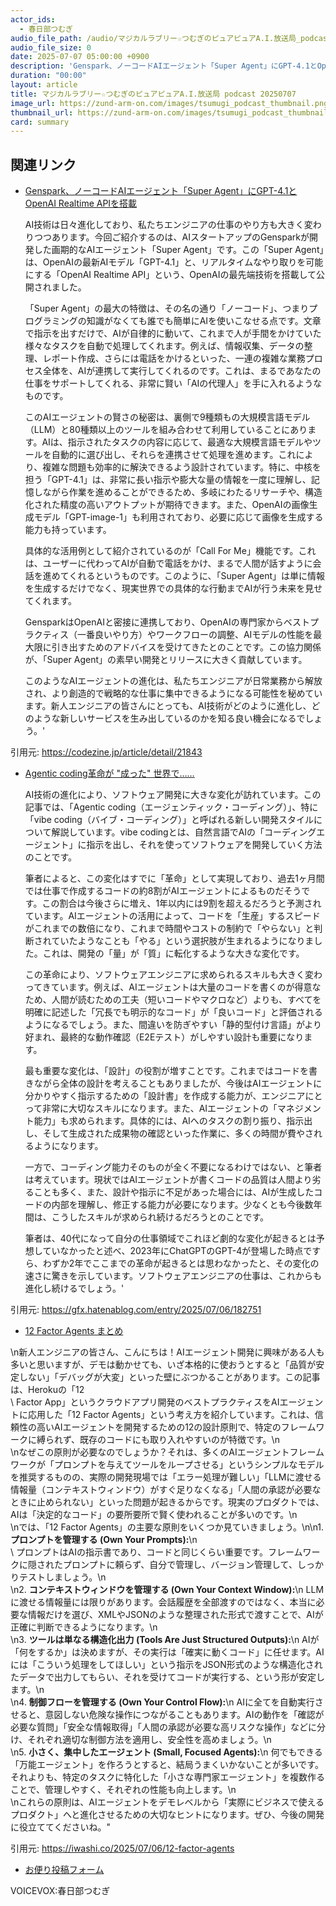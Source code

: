 ```yaml
---
actor_ids:
  - 春日部つむぎ
audio_file_path: /audio/マジカルラブリー☆つむぎのピュアピュアA.I.放送局_podcast_20250707.mp3
audio_file_size: 0
date: 2025-07-07 05:00:00 +0900
description: 'Genspark、ノーコードAIエージェント「Super Agent」にGPT-4.1とOpenAI Realtime APIを搭載、Agentic coding革命が &quot;成った&quot; 世界で……、12 Factor Agents まとめ'
duration: "00:00"
layout: article
title: マジカルラブリー☆つむぎのピュアピュアA.I.放送局 podcast 20250707
image_url: https://zund-arm-on.com/images/tsumugi_podcast_thumbnail.png
thumbnail_url: https://zund-arm-on.com/images/tsumugi_podcast_thumbnail.png
card: summary
---
```


## 関連リンク


- [Genspark、ノーコードAIエージェント「Super Agent」にGPT-4.1とOpenAI Realtime APIを搭載](https://codezine.jp/article/detail/21843)  



  AI技術は日々進化しており、私たちエンジニアの仕事のやり方も大きく変わりつつあります。今回ご紹介するのは、AIスタートアップのGensparkが開発した画期的なAIエージェント「Super
  Agent」です。この「Super Agent」は、OpenAIの最新AIモデル「GPT-4.1」と、リアルタイムなやり取りを可能にする「OpenAI Realtime
  API」という、OpenAIの最先端技術を搭載して公開されました。


  「Super Agent」の最大の特徴は、その名の通り「ノーコード」、つまりプログラミングの知識がなくても誰でも簡単にAIを使いこなせる点です。文章で指示を出すだけで、AIが自律的に動いて、これまで人が手間をかけていた様々なタスクを自動で処理してくれます。例えば、情報収集、データの整理、レポート作成、さらには電話をかけるといった、一連の複雑な業務プロセス全体を、AIが連携して実行してくれるのです。これは、まるであなたの仕事をサポートしてくれる、非常に賢い「AIの代理人」を手に入れるようなものです。


  このAIエージェントの賢さの秘密は、裏側で9種類もの大規模言語モデル（LLM）と80種類以上のツールを組み合わせて利用していることにあります。AIは、指示されたタスクの内容に応じて、最適な大規模言語モデルやツールを自動的に選び出し、それらを連携させて処理を進めます。これにより、複雑な問題も効率的に解決できるよう設計されています。特に、中核を担う「GPT-4.1」は、非常に長い指示や膨大な量の情報を一度に理解し、記憶しながら作業を進めることができるため、多岐にわたるリサーチや、構造化された精度の高いアウトプットが期待できます。また、OpenAIの画像生成モデル「GPT-image-1」も利用されており、必要に応じて画像を生成する能力も持っています。


  具体的な活用例として紹介されているのが「Call For Me」機能です。これは、ユーザーに代わってAIが自動で電話をかけ、まるで人間が話すように会話を進めてくれるというものです。このように、「Super
  Agent」は単に情報を生成するだけでなく、現実世界での具体的な行動までAIが行う未来を見せてくれます。


  GensparkはOpenAIと密接に連携しており、OpenAIの専門家からベストプラクティス（一番良いやり方）やワークフローの調整、AIモデルの性能を最大限に引き出すためのアドバイスを受けてきたとのことです。この協力関係が、「Super
  Agent」の素早い開発とリリースに大きく貢献しています。


  このようなAIエージェントの進化は、私たちエンジニアが日常業務から解放され、より創造的で戦略的な仕事に集中できるようになる可能性を秘めています。新人エンジニアの皆さんにとっても、AI技術がどのように進化し、どのような新しいサービスを生み出しているのかを知る良い機会になるでしょう。'


引用元: https://codezine.jp/article/detail/21843


- [Agentic coding革命が "成った" 世界で……](https://gfx.hatenablog.com/entry/2025/07/06/182751)  



  AI技術の進化により、ソフトウェア開発に大きな変化が訪れています。この記事では、「Agentic coding（エージェンティック・コーディング）」、特に「vibe
  coding（バイブ・コーディング）」と呼ばれる新しい開発スタイルについて解説しています。vibe codingとは、自然言語でAIの「コーディングエージェント」に指示を出し、それを使ってソフトウェアを開発していく方法のことです。


  筆者によると、この変化はすでに「革命」として実現しており、過去1ヶ月間では仕事で作成するコードの約8割がAIエージェントによるものだそうです。この割合は今後さらに増え、1年以内には9割を超えるだろうと予測されています。AIエージェントの活用によって、コードを「生産」するスピードがこれまでの数倍になり、これまで時間やコストの制約で「やらない」と判断されていたようなことも「やる」という選択肢が生まれるようになりました。これは、開発の「量」が「質」に転化するような大きな変化です。


  この革命により、ソフトウェアエンジニアに求められるスキルも大きく変わってきています。例えば、AIエージェントは大量のコードを書くのが得意なため、人間が読むための工夫（短いコードやマクロなど）よりも、すべてを明確に記述した「冗長でも明示的なコード」が「良いコード」と評価されるようになるでしょう。また、間違いを防ぎやすい「静的型付け言語」がより好まれ、最終的な動作確認（E2Eテスト）がしやすい設計も重要になります。


  最も重要な変化は、「設計」の役割が増すことです。これまではコードを書きながら全体の設計を考えることもありましたが、今後はAIエージェントに分かりやすく指示するための「設計書」を作成する能力が、エンジニアにとって非常に大切なスキルになります。また、AIエージェントの「マネジメント能力」も求められます。具体的には、AIへのタスクの割り振り、指示出し、そして生成された成果物の確認といった作業に、多くの時間が費やされるようになります。


  一方で、コーディング能力そのものが全く不要になるわけではない、と筆者は考えています。現状ではAIエージェントが書くコードの品質は人間より劣ることも多く、また、設計や指示に不足があった場合には、AIが生成したコードの内部を理解し、修正する能力が必要になります。少なくとも今後数年間は、こうしたスキルが求められ続けるだろうとのことです。


  筆者は、40代になって自分の仕事領域でこれほど劇的な変化が起きるとは予想していなかったと述べ、2023年にChatGPTのGPT-4が登場した時点ですら、わずか2年でここまでの革命が起きるとは思わなかったと、その変化の速さに驚きを示しています。ソフトウェアエンジニアの仕事は、これからも進化し続けるでしょう。'


引用元: https://gfx.hatenablog.com/entry/2025/07/06/182751


- [12 Factor Agents まとめ](https://iwashi.co/2025/07/06/12-factor-agents)  

\n新人エンジニアの皆さん、こんにちは！AIエージェント開発に興味がある人も多いと思いますが、デモは動かせても、いざ本格的に使おうとすると「品質が安定しない」「デバッグが大変」といった壁にぶつかることがあります。この記事は、Herokuの「12\
  \ Factor App」というクラウドアプリ開発のベストプラクティスをAIエージェントに応用した「12 Factor Agents」という考え方を紹介しています。これは、信頼性の高いAIエージェントを開発するための12の設計原則で、特定のフレームワークに縛られず、既存のコードにも取り入れやすいのが特徴です。\n\
  \nなぜこの原則が必要なのでしょうか？それは、多くのAIエージェントフレームワークが「プロンプトを与えてツールをループさせる」というシンプルなモデルを推奨するものの、実際の開発現場では「エラー処理が難しい」「LLMに渡せる情報量（コンテキストウィンドウ）がすぐ足りなくなる」「人間の承認が必要なときに止められない」といった問題が起きるからです。現実のプロダクトでは、AIは「決定的なコード」の要所要所で賢く使われることが多いのです。\n\
  \nでは、「12 Factor Agents」の主要な原則をいくつか見ていきましょう。\n\n1.  **プロンプトを管理する (Own Your Prompts):**\n\
  \    プロンプトはAIの指示書であり、コードと同じくらい重要です。フレームワークに隠されたプロンプトに頼らず、自分で管理し、バージョン管理して、しっかりテストしましょう。\n\
  \n2.  **コンテキストウィンドウを管理する (Own Your Context Window):**\n    LLMに渡せる情報量には限りがあります。会話履歴を全部渡すのではなく、本当に必要な情報だけを選び、XMLやJSONのような整理された形式で渡すことで、AIが正確に判断できるようになります。\n\
  \n3.  **ツールは単なる構造化出力 (Tools Are Just Structured Outputs):**\n    AIが「何をするか」は決めますが、その実行は「確実に動くコード」に任せます。AIには「こういう処理をしてほしい」という指示をJSON形式のような構造化されたデータで出力してもらい、それを受けてコードが実行する、という形が安定します。\n\
  \n4.  **制御フローを管理する (Own Your Control Flow):**\n    AIに全てを自動実行させると、意図しない危険な操作につながることもあります。AIの動作を「確認が必要な質問」「安全な情報取得」「人間の承認が必要な高リスクな操作」などに分け、それぞれ適切な制御方法を適用し、安全性を高めましょう。\n\
  \n5.  **小さく、集中したエージェント (Small, Focused Agents):**\n    何でもできる「万能エージェント」を作ろうとすると、結局うまくいかないことが多いです。それよりも、特定のタスクに特化した「小さな専門家エージェント」を複数作ることで、管理しやすく、それぞれの性能も向上します。\n\
  \nこれらの原則は、AIエージェントをデモレベルから「実際にビジネスで使えるプロダクト」へと進化させるための大切なヒントになります。ぜひ、今後の開発に役立ててくださいね。"


引用元: https://iwashi.co/2025/07/06/12-factor-agents



- [お便り投稿フォーム](https://forms.gle/ffg4JTfqdiqK62qf9)

VOICEVOX:春日部つむぎ
